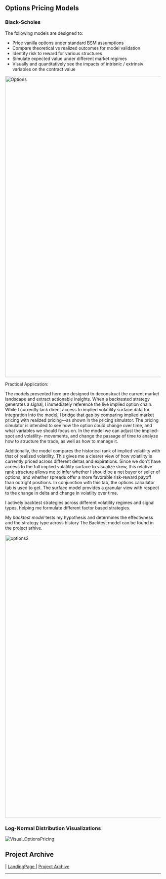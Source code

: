 
## Options Pricing Models 

### Black-Scholes 

The following models are designed to:

- Price vanilla options under standard BSM assumptions
- Compare theoretical vs realized outcomes for model validation
- Identify risk to reward for various structures 
- Simulate expected value under different market regimes
- Visually and quantitatively see the impacts of intrisnic / extrinsiv variables on the contract value 

<img width="3102" height="971" alt="Options" src="https://github.com/user-attachments/assets/f5007adb-beea-48ce-ac7e-f1f86fd7da95" />

Practical Application: 

The models presented here are designed to deconstruct the current market landscape and extract actionable insights. When a backtested strategy generates a signal, I immediately reference the live implied option chain.
While I currently lack direct access to implied volatility surface data for integration into the model, I bridge that gap by comparing implied market pricing with realized pricing—as shown in the pricing simulator. 
The pricing simulator is intended to see how the option could change over time, and what variables we should focus on. In the model we can adjust the implied- spot and volatility- movements, and change the passage of time to analyze how to structure the trade, as well as how to manage it. 

Additionally, the model compares the historical rank of implied volatility with that of realized volatility. This gives me a clearer view of how volatility is currently priced across different deltas and expirations. Since we don't have access to the full implied volatility surface to visualize skew, this relative rank structure allows me to infer whether I should be a net buyer or seller of options, and whether spreads offer a more favorable risk-reward payoff than outright positions. In conjunction with this tab, the options calculator tab is used to get. The surface model provides a granular view with respect to the change in delta and change in volatlity over time. 

I actively backtest strategies across different volatility regimes and signal types, helping me formulate different factor based strategies. 

My _backtest model_ tests my hypothesis and determines the effectivness and the strategy type across history
The Backtest model can be found in the project arhive. 

<img width="1938" height="913" alt="options2" src="https://github.com/user-attachments/assets/1f8b6830-fea1-4e64-85dc-26cae70d1113" />

### Log-Normal Distribution Visualizations 
![Visual_OptionsPricing](https://github.com/user-attachments/assets/8f8e270b-fcbe-48f3-852e-6fdd85a76806)






## Project Archive 

| <a href="https://github.com/PatrickRych/Project">LandingPage </a>
| <a href="https://github.com/PatrickRych/Portfolio-Manager">Project Archive </a>
****



